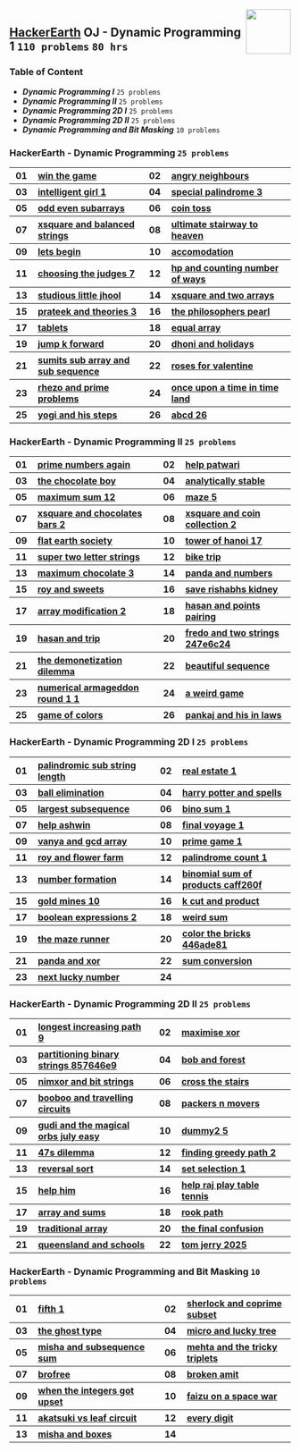 <img align="right" width="80" src="https://github.com/cs-MohamedAyman/Problem-Solving-Training/blob/master/logos/hackerearth.jpg">

## [HackerEarth](https://hackerearth.com/) OJ - Dynamic Programming 1 `110 problems` `80 hrs`

### Table of Content

- ***Dynamic Programming I***               `25 problems`
- ***Dynamic Programming II***              `25 problems`
- ***Dynamic Programming 2D I***            `25 problems`
- ***Dynamic Programming 2D II***           `25 problems`
- ***Dynamic Programming and Bit Masking*** `10 problems`

### HackerEarth - Dynamic Programming `25 problems`

<table>
    <tbody>
        <tr>
            <th align="center" width="50px">01</th><th align="left" width="550px"><a href="https://www.hackerearth.com/practice/algorithms/dynamic-programming/introduction-to-dynamic-programming-1/practice-problems/algorithm/win-the-game/">win the game</a></th>
            <th align="center" width="50px">02</th><th align="left" width="550px"><a href="https://www.hackerearth.com/practice/algorithms/dynamic-programming/introduction-to-dynamic-programming-1/practice-problems/algorithm/angry-neighbours/">angry neighbours</a></th>
        </tr>
        <tr>
            <th align="center" width="50px">03</th><th align="left" width="550px"><a href="https://www.hackerearth.com/practice/algorithms/dynamic-programming/introduction-to-dynamic-programming-1/practice-problems/algorithm/intelligent-girl-1/">intelligent girl 1</a></th>
            <th align="center" width="50px">04</th><th align="left" width="550px"><a href="https://www.hackerearth.com/practice/algorithms/dynamic-programming/introduction-to-dynamic-programming-1/practice-problems/algorithm/special-palindrome-3/">special palindrome 3</a></th>
        </tr>
        <tr>
            <th align="center" width="50px">05</th><th align="left" width="550px"><a href="https://www.hackerearth.com/practice/algorithms/dynamic-programming/introduction-to-dynamic-programming-1/practice-problems/algorithm/odd-even-subarrays-72ad69db/">odd even subarrays</a></th>
            <th align="center" width="50px">06</th><th align="left" width="550px"><a href="https://www.hackerearth.com/practice/algorithms/dynamic-programming/introduction-to-dynamic-programming-1/practice-problems/algorithm/coin-toss/">coin toss</a></th>
        </tr>
        <tr>
            <th align="center" width="50px">07</th><th align="left" width="550px"><a href="https://www.hackerearth.com/practice/algorithms/dynamic-programming/introduction-to-dynamic-programming-1/practice-problems/algorithm/xsquare-and-balanced-strings/">xsquare and balanced strings</a></th>
            <th align="center" width="50px">08</th><th align="left" width="550px"><a href="https://www.hackerearth.com/practice/algorithms/dynamic-programming/introduction-to-dynamic-programming-1/practice-problems/algorithm/ultimate-stairway-to-heaven/">ultimate stairway to heaven</a></th>
        </tr>
        <tr>
            <th align="center" width="50px">09</th><th align="left" width="550px"><a href="https://www.hackerearth.com/practice/algorithms/dynamic-programming/introduction-to-dynamic-programming-1/practice-problems/algorithm/lets-begin/">lets begin</a></th>
            <th align="center" width="50px">10</th><th align="left" width="550px"><a href="https://www.hackerearth.com/practice/algorithms/dynamic-programming/introduction-to-dynamic-programming-1/practice-problems/algorithm/accomodation-a5c006f3/">accomodation</a></th>
        </tr>
        <tr>
            <th align="center" width="50px">11</th><th align="left" width="550px"><a href="https://www.hackerearth.com/practice/algorithms/dynamic-programming/introduction-to-dynamic-programming-1/practice-problems/algorithm/choosing-the-judges-7/">choosing the judges 7</a></th>
            <th align="center" width="50px">12</th><th align="left" width="550px"><a href="https://www.hackerearth.com/practice/algorithms/dynamic-programming/introduction-to-dynamic-programming-1/practice-problems/algorithm/hp-and-counting-number-of-ways-1d73a6a4/">hp and counting number of ways</a></th>
        </tr>
        <tr>
            <th align="center" width="50px">13</th><th align="left" width="550px"><a href="https://www.hackerearth.com/practice/algorithms/dynamic-programming/introduction-to-dynamic-programming-1/practice-problems/algorithm/studious-little-jhool/">studious little jhool</a></th>
            <th align="center" width="50px">14</th><th align="left" width="550px"><a href="https://www.hackerearth.com/practice/algorithms/dynamic-programming/introduction-to-dynamic-programming-1/practice-problems/algorithm/xsquare-and-two-arrays/">xsquare and two arrays</a></th>
        </tr>
        <tr>
            <th align="center" width="50px">15</th><th align="left" width="550px"><a href="https://www.hackerearth.com/practice/algorithms/dynamic-programming/introduction-to-dynamic-programming-1/practice-problems/algorithm/prateek-and-theories-3/">prateek and theories 3</a></th>
            <th align="center" width="50px">16</th><th align="left" width="550px"><a href="https://www.hackerearth.com/practice/algorithms/dynamic-programming/introduction-to-dynamic-programming-1/practice-problems/algorithm/the-philosophers-pearl/">the philosophers pearl</a></th>
        </tr>
        <tr>
            <th align="center" width="50px">17</th><th align="left" width="550px"><a href="https://www.hackerearth.com/practice/algorithms/dynamic-programming/introduction-to-dynamic-programming-1/practice-problems/algorithm/tablets/">tablets</a></th>
            <th align="center" width="50px">18</th><th align="left" width="550px"><a href="https://www.hackerearth.com/practice/algorithms/dynamic-programming/introduction-to-dynamic-programming-1/practice-problems/algorithm/equal-array-84cf6c5f/">equal array</a></th>
        </tr>
        <tr>
            <th align="center" width="50px">19</th><th align="left" width="550px"><a href="https://www.hackerearth.com/practice/algorithms/dynamic-programming/introduction-to-dynamic-programming-1/practice-problems/algorithm/jump-k-forward-250d464b/">jump k forward</a></th>
            <th align="center" width="50px">20</th><th align="left" width="550px"><a href="https://www.hackerearth.com/practice/algorithms/dynamic-programming/introduction-to-dynamic-programming-1/practice-problems/algorithm/dhoni-and-holidays/">dhoni and holidays</a></th>
        </tr>
        <tr>
            <th align="center" width="50px">21</th><th align="left" width="550px"><a href="https://www.hackerearth.com/practice/algorithms/dynamic-programming/introduction-to-dynamic-programming-1/practice-problems/algorithm/sumits-sub-array-and-sub-sequence/">sumits sub array and sub sequence</a></th>
            <th align="center" width="50px">22</th><th align="left" width="550px"><a href="https://www.hackerearth.com/practice/algorithms/dynamic-programming/introduction-to-dynamic-programming-1/practice-problems/algorithm/roses-for-valentine-4a795f72/">roses for valentine</a></th>
        </tr>
        <tr>
            <th align="center" width="50px">23</th><th align="left" width="550px"><a href="https://www.hackerearth.com/practice/algorithms/dynamic-programming/introduction-to-dynamic-programming-1/practice-problems/algorithm/rhezo-and-prime-problems/">rhezo and prime problems</a></th>
            <th align="center" width="50px">24</th><th align="left" width="550px"><a href="https://www.hackerearth.com/practice/algorithms/dynamic-programming/introduction-to-dynamic-programming-1/practice-problems/algorithm/once-upon-a-time-in-time-land/">once upon a time in time land</a></th>
        </tr>
        <tr>
            <th align="center" width="50px">25</th><th align="left" width="550px"><a href="https://www.hackerearth.com/practice/algorithms/dynamic-programming/introduction-to-dynamic-programming-1/practice-problems/algorithm/yogi-and-his-steps-65b27a4b/">yogi and his steps</a></th>
            <th align="center" width="50px">26</th><th align="left" width="550px"><a href="https://www.hackerearth.com/practice/algorithms/dynamic-programming/introduction-to-dynamic-programming-1/practice-problems/algorithm/abcd-26-81bc0a09/">abcd 26</a></th>
        </tr>
    </tbody>
</table>

### HackerEarth - Dynamic Programming II `25 problems`

<table>
    <tbody>
        <tr>
            <th align="center" width="50px">01</th><th align="left" width="550px"><a href="https://www.hackerearth.com/practice/algorithms/dynamic-programming/introduction-to-dynamic-programming-1/practice-problems/algorithm/prime-numbers-again/">prime numbers again</a></th>
            <th align="center" width="50px">02</th><th align="left" width="550px"><a href="https://www.hackerearth.com/practice/algorithms/dynamic-programming/introduction-to-dynamic-programming-1/practice-problems/algorithm/help-patwari/">help patwari</a></th>
        </tr>
        <tr>
            <th align="center" width="50px">03</th><th align="left" width="550px"><a href="https://www.hackerearth.com/practice/algorithms/dynamic-programming/introduction-to-dynamic-programming-1/practice-problems/algorithm/the-chocolate-boy-738c799b/">the chocolate boy</a></th>
            <th align="center" width="50px">04</th><th align="left" width="550px"><a href="https://www.hackerearth.com/practice/algorithms/dynamic-programming/introduction-to-dynamic-programming-1/practice-problems/algorithm/analytically-stable-123d6381/">analytically stable</a></th>
        </tr>
        <tr>
            <th align="center" width="50px">05</th><th align="left" width="550px"><a href="https://www.hackerearth.com/practice/algorithms/dynamic-programming/introduction-to-dynamic-programming-1/practice-problems/algorithm/maximum-sum-12/">maximum sum 12</a></th>
            <th align="center" width="50px">06</th><th align="left" width="550px"><a href="https://www.hackerearth.com/practice/algorithms/dynamic-programming/introduction-to-dynamic-programming-1/practice-problems/algorithm/maze-5/">maze 5</a></th>
        </tr>
        <tr>
            <th align="center" width="50px">07</th><th align="left" width="550px"><a href="https://www.hackerearth.com/practice/algorithms/dynamic-programming/introduction-to-dynamic-programming-1/practice-problems/algorithm/xsquare-and-chocolates-bars-2/">xsquare and chocolates bars 2</a></th>
            <th align="center" width="50px">08</th><th align="left" width="550px"><a href="https://www.hackerearth.com/practice/algorithms/dynamic-programming/introduction-to-dynamic-programming-1/practice-problems/algorithm/xsquare-and-coin-collection-2/">xsquare and coin collection 2</a></th>
        </tr>
        <tr>
            <th align="center" width="50px">09</th><th align="left" width="550px"><a href="https://www.hackerearth.com/practice/algorithms/dynamic-programming/introduction-to-dynamic-programming-1/practice-problems/algorithm/flat-earth-society/">flat earth society</a></th>
            <th align="center" width="50px">10</th><th align="left" width="550px"><a href="https://www.hackerearth.com/practice/algorithms/dynamic-programming/introduction-to-dynamic-programming-1/practice-problems/algorithm/tower-of-hanoi-17/">tower of hanoi 17</a></th>
        </tr>
        <tr>
            <th align="center" width="50px">11</th><th align="left" width="550px"><a href="https://www.hackerearth.com/practice/algorithms/dynamic-programming/introduction-to-dynamic-programming-1/practice-problems/algorithm/super-two-letter-strings/">super two letter strings</a></th>
            <th align="center" width="50px">12</th><th align="left" width="550px"><a href="https://www.hackerearth.com/practice/algorithms/dynamic-programming/introduction-to-dynamic-programming-1/practice-problems/algorithm/bike-trip/">bike trip</a></th>
        </tr>
        <tr>
            <th align="center" width="50px">13</th><th align="left" width="550px"><a href="https://www.hackerearth.com/practice/algorithms/dynamic-programming/introduction-to-dynamic-programming-1/practice-problems/algorithm/maximum-chocolate-3/">maximum chocolate 3</a></th>
            <th align="center" width="50px">14</th><th align="left" width="550px"><a href="https://www.hackerearth.com/practice/algorithms/dynamic-programming/introduction-to-dynamic-programming-1/practice-problems/algorithm/panda-and-numbers/">panda and numbers</a></th>
        </tr>
        <tr>
            <th align="center" width="50px">15</th><th align="left" width="550px"><a href="https://www.hackerearth.com/practice/algorithms/dynamic-programming/introduction-to-dynamic-programming-1/practice-problems/algorithm/roy-and-sweets/">roy and sweets</a></th>
            <th align="center" width="50px">16</th><th align="left" width="550px"><a href="https://www.hackerearth.com/practice/algorithms/dynamic-programming/introduction-to-dynamic-programming-1/practice-problems/algorithm/save-rishabhs-kidney/">save rishabhs kidney</a></th>
        </tr>
        <tr>
            <th align="center" width="50px">17</th><th align="left" width="550px"><a href="https://www.hackerearth.com/practice/algorithms/dynamic-programming/introduction-to-dynamic-programming-1/practice-problems/algorithm/array-modification-2-dc88ff8a/">array modification 2</a></th>
            <th align="center" width="50px">18</th><th align="left" width="550px"><a href="https://www.hackerearth.com/practice/algorithms/dynamic-programming/introduction-to-dynamic-programming-1/practice-problems/algorithm/hasan-and-points-pairing/">hasan and points pairing</a></th>
        </tr>
        <tr>
            <th align="center" width="50px">19</th><th align="left" width="550px"><a href="https://www.hackerearth.com/practice/algorithms/dynamic-programming/introduction-to-dynamic-programming-1/practice-problems/algorithm/hasan-and-trip/">hasan and trip</a></th>
            <th align="center" width="50px">20</th><th align="left" width="550px"><a href="https://www.hackerearth.com/practice/algorithms/dynamic-programming/introduction-to-dynamic-programming-1/practice-problems/algorithm/fredo-and-two-strings-247e6c24/">fredo and two strings 247e6c24</a></th>
        </tr>
        <tr>
            <th align="center" width="50px">21</th><th align="left" width="550px"><a href="https://www.hackerearth.com/practice/algorithms/dynamic-programming/introduction-to-dynamic-programming-1/practice-problems/algorithm/the-demonetization-dilemma/">the demonetization dilemma</a></th>
            <th align="center" width="50px">22</th><th align="left" width="550px"><a href="https://www.hackerearth.com/practice/algorithms/dynamic-programming/introduction-to-dynamic-programming-1/practice-problems/algorithm/beautiful-sequence/">beautiful sequence</a></th>
        </tr>
        <tr>
            <th align="center" width="50px">23</th><th align="left" width="550px"><a href="https://www.hackerearth.com/practice/algorithms/dynamic-programming/introduction-to-dynamic-programming-1/practice-problems/algorithm/numerical-armageddon-round-1-1/">numerical armageddon round 1 1</a></th>
            <th align="center" width="50px">24</th><th align="left" width="550px"><a href="https://www.hackerearth.com/practice/algorithms/dynamic-programming/introduction-to-dynamic-programming-1/practice-problems/algorithm/a-weird-game-e2b9afe4/">a weird game</a></th>
        </tr>
        <tr>
            <th align="center" width="50px">25</th><th align="left" width="550px"><a href="https://www.hackerearth.com/practice/algorithms/dynamic-programming/introduction-to-dynamic-programming-1/practice-problems/algorithm/game-of-colors/">game of colors</a></th>
            <th align="center" width="50px">26</th><th align="left" width="550px"><a href="https://www.hackerearth.com/practice/algorithms/dynamic-programming/introduction-to-dynamic-programming-1/practice-problems/algorithm/pankaj-and-his-in-laws/">pankaj and his in laws</a></th>
        </tr>
    </tbody>
</table>

### HackerEarth - Dynamic Programming 2D I `25 problems`

<table>
    <tbody>
        <tr>
            <th align="center" width="50px">01</th><th align="left" width="550px"><a href="https://www.hackerearth.com/practice/algorithms/dynamic-programming/2-dimensional/practice-problems/algorithm/palindromic-sub-string-length/">palindromic sub string length</a></th>
            <th align="center" width="50px">02</th><th align="left" width="550px"><a href="https://www.hackerearth.com/practice/algorithms/dynamic-programming/2-dimensional/practice-problems/algorithm/real-estate-1-059f5228/">real estate 1</a></th>
        </tr>
        <tr>
            <th align="center" width="50px">03</th><th align="left" width="550px"><a href="https://www.hackerearth.com/practice/algorithms/dynamic-programming/2-dimensional/practice-problems/algorithm/ball-elimination/">ball elimination</a></th>
            <th align="center" width="50px">04</th><th align="left" width="550px"><a href="https://www.hackerearth.com/practice/algorithms/dynamic-programming/2-dimensional/practice-problems/algorithm/harry-potter-and-spells-277e11c7/">harry potter and spells</a></th>
        </tr>
        <tr>
            <th align="center" width="50px">05</th><th align="left" width="550px"><a href="https://www.hackerearth.com/practice/algorithms/dynamic-programming/2-dimensional/practice-problems/algorithm/largest-subsequence-c554fb8c/">largest subsequence</a></th>
            <th align="center" width="50px">06</th><th align="left" width="550px"><a href="https://www.hackerearth.com/practice/algorithms/dynamic-programming/2-dimensional/practice-problems/algorithm/bino-sum-1/">bino sum 1</a></th>
        </tr>
        <tr>
            <th align="center" width="50px">07</th><th align="left" width="550px"><a href="https://www.hackerearth.com/practice/algorithms/dynamic-programming/2-dimensional/practice-problems/algorithm/help-ashwin/">help ashwin</a></th>
            <th align="center" width="50px">08</th><th align="left" width="550px"><a href="https://www.hackerearth.com/practice/algorithms/dynamic-programming/2-dimensional/practice-problems/algorithm/final-voyage-1/">final voyage 1</a></th>
        </tr>
        <tr>
            <th align="center" width="50px">09</th><th align="left" width="550px"><a href="https://www.hackerearth.com/practice/algorithms/dynamic-programming/2-dimensional/practice-problems/algorithm/vanya-and-gcd-array/">vanya and gcd array</a></th>
            <th align="center" width="50px">10</th><th align="left" width="550px"><a href="https://www.hackerearth.com/practice/algorithms/dynamic-programming/2-dimensional/practice-problems/algorithm/prime-game-1-2604365b/">prime game 1</a></th>
        </tr>
        <tr>
            <th align="center" width="50px">11</th><th align="left" width="550px"><a href="https://www.hackerearth.com/practice/algorithms/dynamic-programming/2-dimensional/practice-problems/algorithm/roy-and-flower-farm/">roy and flower farm</a></th>
            <th align="center" width="50px">12</th><th align="left" width="550px"><a href="https://www.hackerearth.com/practice/algorithms/dynamic-programming/2-dimensional/practice-problems/algorithm/palindrome-count-1/">palindrome count 1</a></th>
        </tr>
        <tr>
            <th align="center" width="50px">13</th><th align="left" width="550px"><a href="https://www.hackerearth.com/practice/algorithms/dynamic-programming/2-dimensional/practice-problems/algorithm/number-formation-1cae96c5/">number formation</a></th>
            <th align="center" width="50px">14</th><th align="left" width="550px"><a href="https://www.hackerearth.com/practice/algorithms/dynamic-programming/2-dimensional/practice-problems/algorithm/binomial-sum-of-products-caff260f/">binomial sum of products caff260f</a></th>
        </tr>
        <tr>
            <th align="center" width="50px">15</th><th align="left" width="550px"><a href="https://www.hackerearth.com/practice/algorithms/dynamic-programming/2-dimensional/practice-problems/algorithm/gold-mines-10/">gold mines 10</a></th>
            <th align="center" width="50px">16</th><th align="left" width="550px"><a href="https://www.hackerearth.com/practice/algorithms/dynamic-programming/2-dimensional/practice-problems/algorithm/k-cut-and-product-e5998b3f/">k cut and product</a></th>
        </tr>
        <tr>
            <th align="center" width="50px">17</th><th align="left" width="550px"><a href="https://www.hackerearth.com/practice/algorithms/dynamic-programming/2-dimensional/practice-problems/algorithm/boolean-expressions-2/">boolean expressions 2</a></th>
            <th align="center" width="50px">18</th><th align="left" width="550px"><a href="https://www.hackerearth.com/practice/algorithms/dynamic-programming/2-dimensional/practice-problems/algorithm/weird-sum-1d2a0a2e/">weird sum</a></th>
        </tr>
        <tr>
            <th align="center" width="50px">19</th><th align="left" width="550px"><a href="https://www.hackerearth.com/practice/algorithms/dynamic-programming/2-dimensional/practice-problems/algorithm/the-maze-runner/">the maze runner</a></th>
            <th align="center" width="50px">20</th><th align="left" width="550px"><a href="https://www.hackerearth.com/practice/algorithms/dynamic-programming/2-dimensional/practice-problems/algorithm/color-the-bricks-446ade81/">color the bricks 446ade81</a></th>
        </tr>
        <tr>
            <th align="center" width="50px">21</th><th align="left" width="550px"><a href="https://www.hackerearth.com/practice/algorithms/dynamic-programming/2-dimensional/practice-problems/algorithm/panda-and-xor/">panda and xor</a></th>
            <th align="center" width="50px">22</th><th align="left" width="550px"><a href="https://www.hackerearth.com/practice/algorithms/dynamic-programming/2-dimensional/practice-problems/algorithm/sum-conversion-b97a174a/">sum conversion</a></th>
        </tr>
        <tr>
            <th align="center" width="50px">23</th><th align="left" width="550px"><a href="https://www.hackerearth.com/practice/algorithms/dynamic-programming/2-dimensional/practice-problems/algorithm/next-lucky-number/">next lucky number</a></th>
            <th align="center" width="50px">24</th><th align="left" width="550px"><a href=""></a></th>
        </tr>
    </tbody>
</table>

### HackerEarth - Dynamic Programming 2D II `25 problems`

<table>
    <tbody>
        <tr>
            <th align="center" width="50px">01</th><th align="left" width="550px"><a href="https://www.hackerearth.com/practice/algorithms/dynamic-programming/2-dimensional/practice-problems/algorithm/longest-increasing-path-9/">longest increasing path 9</a></th>
            <th align="center" width="50px">02</th><th align="left" width="550px"><a href="https://www.hackerearth.com/practice/algorithms/dynamic-programming/2-dimensional/practice-problems/algorithm/maximise-xor-f240c1e1/">maximise xor</a></th>
        </tr>
        <tr>
            <th align="center" width="50px">03</th><th align="left" width="550px"><a href="https://www.hackerearth.com/practice/algorithms/dynamic-programming/2-dimensional/practice-problems/algorithm/partitioning-binary-strings-857646e9/">partitioning binary strings 857646e9</a></th>
            <th align="center" width="50px">04</th><th align="left" width="550px"><a href="https://www.hackerearth.com/practice/algorithms/dynamic-programming/2-dimensional/practice-problems/algorithm/bob-and-forest-2571cd1f/">bob and forest</a></th>
        </tr>
        <tr>
            <th align="center" width="50px">05</th><th align="left" width="550px"><a href="https://www.hackerearth.com/practice/algorithms/dynamic-programming/2-dimensional/practice-problems/algorithm/nimxor-and-bit-strings/">nimxor and bit strings</a></th>
            <th align="center" width="50px">06</th><th align="left" width="550px"><a href="https://www.hackerearth.com/practice/algorithms/dynamic-programming/2-dimensional/practice-problems/algorithm/cross-the-stairs/">cross the stairs</a></th>
        </tr>
        <tr>
            <th align="center" width="50px">07</th><th align="left" width="550px"><a href="https://www.hackerearth.com/practice/algorithms/dynamic-programming/2-dimensional/practice-problems/algorithm/booboo-and-travelling-circuits/">booboo and travelling circuits</a></th>
            <th align="center" width="50px">08</th><th align="left" width="550px"><a href="https://www.hackerearth.com/practice/algorithms/dynamic-programming/2-dimensional/practice-problems/algorithm/packers-n-movers/">packers n movers</a></th>
        </tr>
        <tr>
            <th align="center" width="50px">09</th><th align="left" width="550px"><a href="https://www.hackerearth.com/practice/algorithms/dynamic-programming/2-dimensional/practice-problems/algorithm/gudi-and-the-magical-orbs-july-easy/">gudi and the magical orbs july easy</a></th>
            <th align="center" width="50px">10</th><th align="left" width="550px"><a href="https://www.hackerearth.com/practice/algorithms/dynamic-programming/2-dimensional/practice-problems/algorithm/dummy2-5/">dummy2 5</a></th>
        </tr>
        <tr>
            <th align="center" width="50px">11</th><th align="left" width="550px"><a href="https://www.hackerearth.com/practice/algorithms/dynamic-programming/2-dimensional/practice-problems/algorithm/47s-dilemma/">47s dilemma</a></th>
            <th align="center" width="50px">12</th><th align="left" width="550px"><a href="https://www.hackerearth.com/practice/algorithms/dynamic-programming/2-dimensional/practice-problems/algorithm/finding-greedy-path-2/">finding greedy path 2</a></th>
        </tr>
        <tr>
            <th align="center" width="50px">13</th><th align="left" width="550px"><a href="https://www.hackerearth.com/practice/algorithms/dynamic-programming/2-dimensional/practice-problems/algorithm/reversal-sort/">reversal sort</a></th>
            <th align="center" width="50px">14</th><th align="left" width="550px"><a href="https://www.hackerearth.com/practice/algorithms/dynamic-programming/2-dimensional/practice-problems/algorithm/set-selection-1/">set selection 1</a></th>
        </tr>
        <tr>
            <th align="center" width="50px">15</th><th align="left" width="550px"><a href="https://www.hackerearth.com/practice/algorithms/dynamic-programming/2-dimensional/practice-problems/algorithm/help-him-9659b063/">help him</a></th>
            <th align="center" width="50px">16</th><th align="left" width="550px"><a href="https://www.hackerearth.com/practice/algorithms/dynamic-programming/2-dimensional/practice-problems/algorithm/help-raj-play-table-tennis/">help raj play table tennis</a></th>
        </tr>
        <tr>
            <th align="center" width="50px">17</th><th align="left" width="550px"><a href="https://www.hackerearth.com/practice/algorithms/dynamic-programming/2-dimensional/practice-problems/algorithm/array-and-sums-6e5e7323/">array and sums</a></th>
            <th align="center" width="50px">18</th><th align="left" width="550px"><a href="https://www.hackerearth.com/practice/algorithms/dynamic-programming/2-dimensional/practice-problems/algorithm/rook-path-142e55ee/">rook path</a></th>
        </tr>
        <tr>
            <th align="center" width="50px">19</th><th align="left" width="550px"><a href="https://www.hackerearth.com/practice/algorithms/dynamic-programming/2-dimensional/practice-problems/algorithm/traditional-array/">traditional array</a></th>
            <th align="center" width="50px">20</th><th align="left" width="550px"><a href="https://www.hackerearth.com/practice/algorithms/dynamic-programming/2-dimensional/practice-problems/algorithm/the-final-confusion/">the final confusion</a></th>
        </tr>
        <tr>
            <th align="center" width="50px">21</th><th align="left" width="550px"><a href="https://www.hackerearth.com/practice/algorithms/dynamic-programming/2-dimensional/practice-problems/algorithm/queensland-and-schools-1d351e31/">queensland and schools</a></th>
            <th align="center" width="50px">22</th><th align="left" width="550px"><a href="https://www.hackerearth.com/practice/algorithms/dynamic-programming/2-dimensional/practice-problems/algorithm/tom-jerry-2025/">tom jerry 2025</a></th>
        </tr>
    </tbody>
</table>

### HackerEarth - Dynamic Programming and Bit Masking `10 problems`

<table>
    <tbody>
        <tr>
            <th align="center" width="50px">01</th><th align="left" width="550px"><a href="https://www.hackerearth.com/practice/algorithms/dynamic-programming/bit-masking/practice-problems/algorithm/fifth-1/">fifth 1</a></th>
            <th align="center" width="50px">02</th><th align="left" width="550px"><a href="https://www.hackerearth.com/practice/algorithms/dynamic-programming/bit-masking/practice-problems/algorithm/sherlock-and-coprime-subset/">sherlock and coprime subset</a></th>
        </tr>
        <tr>
            <th align="center" width="50px">03</th><th align="left" width="550px"><a href="https://www.hackerearth.com/practice/algorithms/dynamic-programming/bit-masking/practice-problems/algorithm/the-ghost-type/">the ghost type</a></th>
            <th align="center" width="50px">04</th><th align="left" width="550px"><a href="https://www.hackerearth.com/practice/algorithms/dynamic-programming/bit-masking/practice-problems/algorithm/micro-and-lucky-tree/">micro and lucky tree</a></th>
        </tr>
        <tr>
            <th align="center" width="50px">05</th><th align="left" width="550px"><a href="https://www.hackerearth.com/practice/algorithms/dynamic-programming/bit-masking/practice-problems/algorithm/misha-and-subsequence-sum-fe9b0fc3/">misha and subsequence sum</a></th>
            <th align="center" width="50px">06</th><th align="left" width="550px"><a href="https://www.hackerearth.com/practice/algorithms/dynamic-programming/bit-masking/practice-problems/algorithm/mehta-and-the-tricky-triplets/">mehta and the tricky triplets</a></th>
        </tr>
        <tr>
            <th align="center" width="50px">07</th><th align="left" width="550px"><a href="https://www.hackerearth.com/practice/algorithms/dynamic-programming/bit-masking/practice-problems/algorithm/brofree-34df073d/">brofree</a></th>
            <th align="center" width="50px">08</th><th align="left" width="550px"><a href="https://www.hackerearth.com/practice/algorithms/dynamic-programming/bit-masking/practice-problems/algorithm/broken-amit/">broken amit</a></th>
        </tr>
        <tr>
            <th align="center" width="50px">09</th><th align="left" width="550px"><a href="https://www.hackerearth.com/practice/algorithms/dynamic-programming/bit-masking/practice-problems/algorithm/when-the-integers-got-upset/">when the integers got upset</a></th>
            <th align="center" width="50px">10</th><th align="left" width="550px"><a href="https://www.hackerearth.com/practice/algorithms/dynamic-programming/bit-masking/practice-problems/algorithm/faizu-on-a-space-war/">faizu on a space war</a></th>
        </tr>
        <tr>
            <th align="center" width="50px">11</th><th align="left" width="550px"><a href="https://www.hackerearth.com/practice/algorithms/dynamic-programming/bit-masking/practice-problems/algorithm/akatsuki-vs-leaf-circuit/">akatsuki vs leaf circuit</a></th>
            <th align="center" width="50px">12</th><th align="left" width="550px"><a href="https://www.hackerearth.com/practice/algorithms/dynamic-programming/bit-masking/practice-problems/algorithm/every-digit/">every digit</a></th>
        </tr>
        <tr>
            <th align="center" width="50px">13</th><th align="left" width="550px"><a href="https://www.hackerearth.com/practice/algorithms/dynamic-programming/bit-masking/practice-problems/algorithm/misha-and-boxes-b7e70bc6/">misha and boxes</a></th>
            <th align="center" width="50px">14</th><th align="left" width="550px"><a href=""></a></th>
        </tr>
    </tbody>
</table>
